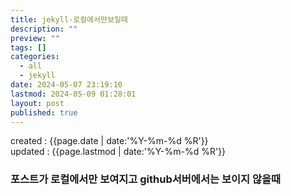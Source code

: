 ```yaml
---
title: jekyll-로컬에서만보일때
description: ""
preview: ""
tags: []
categories:
  - all
  - jekyll
date: 2024-05-07 23:19:10
lastmod: 2024-05-09 01:28:01
layout: post
published: true
---
```


created : {{page.date | date:'%Y-%m-%d %R'}}  
updated : {{page.lastmod | date:'%Y-%m-%d %R'}}

### 포스트가 로컬에서만 보여지고 github서버에서는 보이지 않을때

<!-- 아래는 솔루션이 아니었다. -->

<!-- gitignore에 등록되어 있던 _site를 지워주면 된다.

카테고리를 만들면 _site/categories/카테고리이름/index.html 이 생성된다.
이 index.html에 해당 카테고리에 해당하는 모든 문서가 링크되어 있다.

근데, gitignore에 _site가 등록되어 있었기에 git push origin master 할 때 누락되어서 
github 서버에서는 해당 카테고리 페이지가 없다고 404에러를 발생하였던 것이다.

_site를 gitignore에서 제외 시킨 후 정상동작함을 확인 하였다. -->
